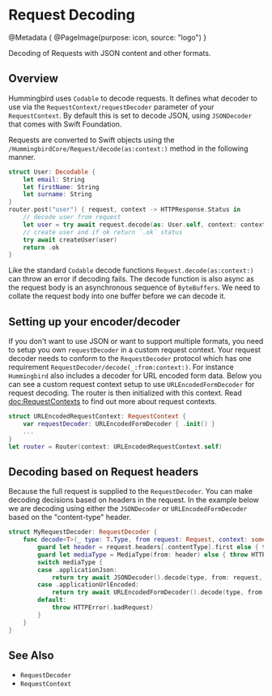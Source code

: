 # Request Decoding

@Metadata {
    @PageImage(purpose: icon, source: "logo")
}

Decoding of Requests with JSON content and other formats.

## Overview

Hummingbird uses `Codable` to decode requests. It defines what decoder to use via the ``RequestContext/requestDecoder`` parameter of your ``RequestContext``. By default this is set to decode JSON, using `JSONDecoder` that comes with Swift Foundation.

Requests are converted to Swift objects using the ``/HummingbirdCore/Request/decode(as:context:)`` method in the following manner.

```swift
struct User: Decodable {
    let email: String
    let firstName: String
    let surname: String
}
router.post("user") { request, context -> HTTPResponse.Status in
    // decode user from request
    let user = try await request.decode(as: User.self, context: context)
    // create user and if ok return `.ok` status
    try await createUser(user)
    return .ok
}
```
Like the standard `Codable` decode functions `Request.decode(as:context:)` can throw an error if decoding fails. The decode function is also async as the request body is an asynchronous sequence of `ByteBuffers`. We need to collate the request body into one buffer before we can decode it.

## Setting up your encoder/decoder

If you don't want to use JSON or want to support multiple formats, you need to setup you own `requestDecoder` in a custom request context. Your request decoder needs to conform to the `RequestDecoder` protocol which has one requirement ``RequestDecoder/decode(_:from:context:)``. For instance `Hummingbird` also includes a decoder for URL encoded form data. Below you can see a custom request context setup to use ``URLEncodedFormDecoder`` for request decoding. The router is then initialized with this context. Read <doc:RequestContexts> to find out more about request contexts. 

```swift
struct URLEncodedRequestContext: RequestContext {
    var requestDecoder: URLEncodedFormDecoder { .init() }
    ...
}
let router = Router(context: URLEncodedRequestContext.self)
```

## Decoding based on Request headers

Because the full request is supplied to the `RequestDecoder`. You can make decoding decisions based on headers in the request. In the example below we are decoding using either the `JSONDecoder` or `URLEncodedFormDecoder` based on the "content-type" header.

```swift
struct MyRequestDecoder: RequestDecoder {
    func decode<T>(_ type: T.Type, from request: Request, context: some RequestContext) async throws -> T where T : Decodable {
        guard let header = request.headers[.contentType].first else { throw HTTPError(.badRequest) }
        guard let mediaType = MediaType(from: header) else { throw HTTPError(.badRequest) }
        switch mediaType {
        case .applicationJson:
            return try await JSONDecoder().decode(type, from: request, context: context)
        case .applicationUrlEncoded:
            return try await URLEncodedFormDecoder().decode(type, from: request, context: context)
        default:
            throw HTTPError(.badRequest)
        }
    }
}
```

## See Also 

- ``RequestDecoder``
- ``RequestContext``

